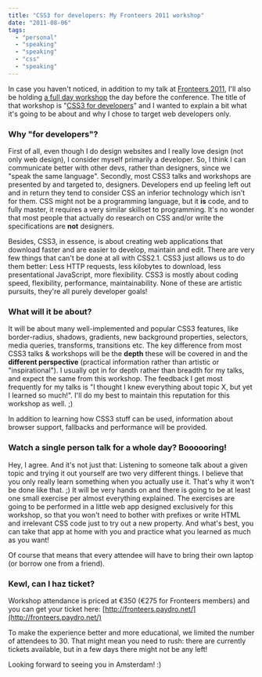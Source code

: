 ```yaml
---
title: "CSS3 for developers: My Fronteers 2011 workshop"
date: "2011-08-06"
tags:
  - "personal"
  - "speaking"
  - "speaking"
  - "css"
  - "speaking"
---
```


In case you haven't noticed, in addition to my talk at [Fronteers 2011](http://fronteers.nl/congres/2011), I'll also be holding [a full day workshop](http://fronteers.nl/congres/2011/workshops/css3-for-web-developers-lea-verou) the day before the conference. The title of that workshop is "[CSS3 for developers](http://fronteers.nl/congres/2011/workshops/css3-for-web-developers-lea-verou)" and I wanted to explain a bit what it's going to be about and why I chose to target web developers only.

### Why "for developers"?

First of all, even though I do design websites and I really love design (not only web design), I consider myself primarily a developer. So, I think I can communicate better with other devs, rather than designers, since we "speak the same language". Secondly, most CSS3 talks and workshops are presented by and targeted to, designers. Developers end up feeling left out and in return they tend to consider CSS an inferior technology which isn't for them. CSS might not be a programming language, but it **is** code, and to fully master, it requires a very similar skillset to programming. It's no wonder that most people that actually do research on CSS and/or write the specifications are **not** designers.

Besides, CSS3, in essence, is about creating web applications that download faster and are easier to develop, maintain and edit. There are very few things that can't be done at all with CSS2.1. CSS3 just allows us to do them better: Less HTTP requests, less kilobytes to download, less presentational JavaScript, more flexibility. CSS3 is mostly about coding speed, flexibility, performance, maintainability. None of these are artistic pursuits, they're all purely developer goals!

### What will it be about?

It will be about many well-implemented and popular CSS3 features, like border-radius, shadows, gradients, new background properties, selectors, media queries, transforms, transitions etc. The key difference from most CSS3 talks & workshops will be the **depth** these will be covered in and the **different perspective** (practical information rather than artistic or "inspirational"). I usually opt in for depth rather than breadth for my talks, and expect the same from this workshop. The feedback I get most frequently for my talks is "I thought I knew everything about topic X, but yet I learned so much!". I'll do my best to maintain this reputation for this workshop as well. ;)

In addition to learning how CSS3 stuff can be used, information about browser support, fallbacks and performance will be provided.

### Watch a single person talk for a whole day? Boooooring!

Hey, I agree. And it's not just that: Listening to someone talk about a given topic and trying it out yourself are two very different things. I believe that you only really learn something when you actually use it. That's why it won't be done like that. ;) It will be very hands on and there is going to be at least one small exercise per almost everything explained. The exercises are going to be performed in a little web app designed exclusively for this workshop, so that you won't need to bother with prefixes or write HTML and irrelevant CSS code just to try out a new property. And what's best, you can take that app at home with you and practice what you learned as much as you want!

Of course that means that every attendee will have to bring their own laptop (or borrow one from a friend).

### Kewl, can I haz ticket?

Workshop attendance is priced at €350 (€275 for Fronteers members) and you can get your ticket here: [http://fronteers.paydro.net/](http://fronteers.paydro.net/)

To make the experience better and more educational, we limited the number of attendees to 30. That might mean you need to rush: there are currently tickets available, but in a few days there might not be any left!

Looking forward to seeing you in Amsterdam! :)

